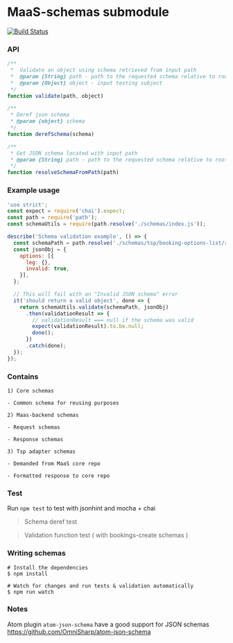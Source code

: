 # MaaS-schemas submodule
[![Build Status](https://travis-ci.com/maasglobal/maas-schemas.svg?token=EzGctxgsjK7P9ky3oz1p&branch=master)](https://travis-ci.com/maasglobal/maas-schemas)

### API

```javascript
/**
 *	Validate an object using schema retrieved from input path
 *	@param {String} path - path to the requested schema relative to root
 *	@param {Object} object - input testing subject
 */
function validate(path, object)
```

```javascript
/**
 * Deref json schema
 * @param {object} schema
 */
function derefSchema(schema)
```

```javascript
/**
 * Get JSON schema located with input path
 * @param {String} path - path to the requested schema relative to root
 */
function resolveSchemaFromPath(path)
```

### Example usage

```javascript
'use strict';
const expect = require('chai').expect;
const path = require('path');
const schemaUtils = require(path.resolve('./schemas/index.js'));

describe('Schema validation example', () => {
  const schemaPath = path.resolve('./schemas/tsp/booking-options-list/response.json');
  const jsonObj = {
    options: [{
      leg: {},
      invalid: true,
    }],
  };

  // This will fail with an "Invalid JSON schema" error
  it('should return a valid object', done => {
    return schemaUtils.validate(schemaPath, jsonObj)
      .then(validationResult => {
        // validationResult === null if the schema was valid
        expect(validationResult).to.be.null;
        done();
      })
      .catch(done);
  });
});

```

### Contains

```
1) Core schemas

- Common schema for reusing purposes

2) Maas-backend schemas

- Request schemas

- Response schemas

3) Tsp adapter schemas

- Demanded from MaaS core repo

- Formatted response to core repo

```

### Test

Run `npm test` to test with jsonhint and mocha + chai

> Schema deref test

> Validation function test ( with bookings-create schemas )

### Writing schemas

```
# Install the dependencies
$ npm install

# Watch for changes and run tests & validation automatically
$ npm run watch
```

### Notes

Atom plugin `atom-json-schema` have a good support for JSON schemas
https://github.com/OmniSharp/atom-json-schema
